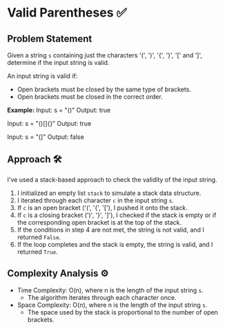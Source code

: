 # Valid Parentheses ✅

## Problem Statement

Given a string `s` containing just the characters '(', ')', '{', '}', '[' and ']', determine if the input string is valid.

An input string is valid if:
- Open brackets must be closed by the same type of brackets.
- Open brackets must be closed in the correct order.

**Example:**
Input: s = "()"
Output: true

Input: s = "()[]{}"
Output: true

Input: s = "(]"
Output: false

## Approach 🛠️

I've used a stack-based approach to check the validity of the input string.

1. I initialized an empty list `stack` to simulate a stack data structure.
2. I iterated through each character `c` in the input string `s`.
3. If `c` is an open bracket ('(', '{', '['), I pushed it onto the stack.
4. If `c` is a closing bracket (')', '}', ']'), I checked if the stack is empty or if the corresponding open bracket is at the top of the stack.
5. If the conditions in step 4 are not met, the string is not valid, and I returned `False`.
6. If the loop completes and the stack is empty, the string is valid, and I returned `True`.

## Complexity Analysis ⚙️

- Time Complexity: O(n), where n is the length of the input string `s`.
  - The algorithm iterates through each character once.
- Space Complexity: O(n), where n is the length of the input string `s`.
  - The space used by the stack is proportional to the number of open brackets.
